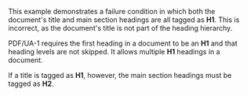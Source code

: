 This example demonstrates a failure condition in which both the document's title and main section headings are all tagged as **H1**. This is incorrect, as the document's title is not part of the heading hierarchy.

PDF/UA-1 requires the first heading in a document to be an **H1** and that heading levels are not skipped. It allows multiple **H1** headings in a document. 

If a title is tagged as **H1**, however, the main section headings must be tagged as **H2**. 
